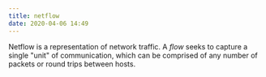 ```yaml
---
title: netflow
date: 2020-04-06 14:49
---
```


Netflow is a representation of network traffic. A _flow_ seeks to
capture a single "unit" of communication, which can be comprised of
any number of packets or round trips between hosts.
